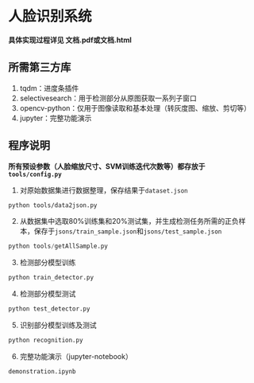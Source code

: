 # 人脸识别系统

**具体实现过程详见 文档.pdf或文档.html**

## 所需第三方库

1. tqdm：进度条插件
2. selectivesearch：用于检测部分从原图获取一系列子窗口
3. opencv-python：仅用于图像读取和基本处理（转灰度图、缩放、剪切等）
4. jupyter：完整功能演示

## 程序说明

**所有预设参数（人脸缩放尺寸、SVM训练迭代次数等）都存放于`tools/config.py`**

1. 对原始数据集进行数据整理，保存结果于`dataset.json`

```bash
python tools/data2json.py
```

2. 从数据集中选取80%训练集和20%测试集，并生成检测任务所需的正负样本，保存于`jsons/train_sample.json`和`jsons/test_sample.json`

```python
python tools/getAllSample.py
```

3. 检测部分模型训练

```bash
python train_detector.py
```

4. 检测部分模型测试

```bash
python test_detector.py
```

5. 识别部分模型训练及测试

```bash
python recognition.py
```

6. 完整功能演示（jupyter-notebook）

```python
demonstration.ipynb
```

